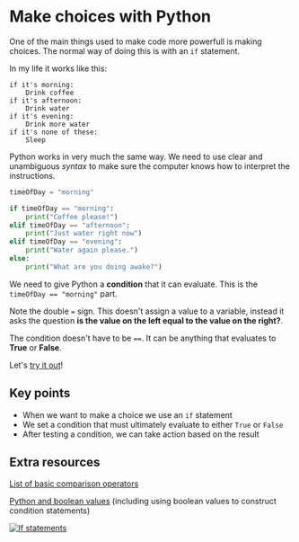 # Make choices with Python

One of the main things used to make code more powerfull is making choices. The normal way of doing this is with an `if` statement.

In my life it works like this:
```
if it's morning:
    Drink coffee
if it's afternoon:
    Drink water
if it's evening:
    Drink more water
if it's none of these:
    Sleep
```

Python works in very much the same way. We need to use clear and unambiguous *syntax* to make sure the computer knows how to interpret the instructions.

```python
timeOfDay = "morning"

if timeOfDay == "morning":
    print("Coffee please!")
elif timeOfDay == "afternoon":
    print("Just water right now")
elif timeOfDay == "evening":
    print("Water again please.")
else:
    print("What are you doing awake?")
```

We need to give Python a **condition** that it can evaluate. This is the `timeOfDay == "morning"` part. 

Note the double `=` sign. This doesn't assign a value to a variable, instead it asks the question **is the value on the left equal to the value on the right?**.

The condition doesn't have to be `==`. It can be anything that evaluates to **True** or **False**.

Let's [try it out](http://colab.research.google.com/github/dfbr/pythonLessons/blob/main/Notebooks/choices.ipynb)!

## Key points

- When we want to make a choice we use an `if` statement
- We set a condition that must ultimately evaluate to either `True` or `False`
- After testing a condition, we can take action based on the result

## Extra resources

[List of basic comparison operators](https://www.w3schools.com/python/gloss_python_comparison_operators.asp)

[Python and boolean values](https://realpython.com/python-boolean/) (including using boolean values to construct condition statements)

[![If statements](https://img.youtube.com/vi/-BOBedcjySI/maxresdefault.jpg)](https://www.youtube.com/watch?v=-BOBedcjySI)

